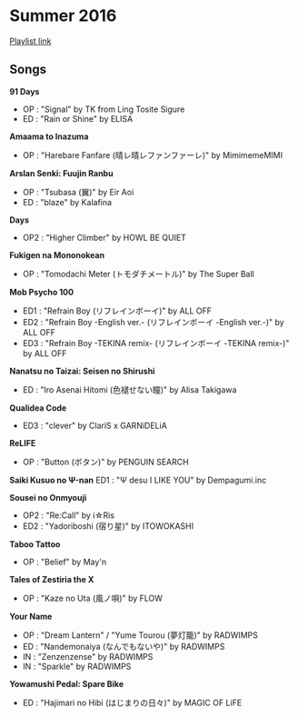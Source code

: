 # Summer 2016

[Playlist link](https://open.spotify.com/user/fz230568w0ccmom2dg3zvxq1h/playlist/377p4Nxg25TJUxuI1nvjsB)

## Songs

**91 Days**
* OP : "Signal" by TK from Ling Tosite Sigure
* ED : "Rain or Shine" by ELISA

**Amaama to Inazuma**
* OP : "Harebare Fanfare (晴レ晴レファンファーレ)" by MimimemeMIMI

**Arslan Senki: Fuujin Ranbu**
* OP : "Tsubasa (翼)" by Eir Aoi
* ED : "blaze" by Kalafina

**Days**
* OP2 : "Higher Climber" by HOWL BE QUIET

**Fukigen na Mononokean**
* OP : "Tomodachi Meter (トモダチメートル)" by The Super Ball

**Mob Psycho 100**
* ED1 : "Refrain Boy (リフレインボーイ)" by ALL OFF
* ED2 : "Refrain Boy -English ver.- (リフレインボーイ -English ver.-)" by ALL OFF
* ED3 : "Refrain Boy -TEKINA remix- (リフレインボーイ -TEKINA remix-)" by ALL OFF

**Nanatsu no Taizai: Seisen no Shirushi**
* ED : "Iro Asenai Hitomi (色褪せない瞳)" by Alisa Takigawa

**Qualidea Code**
* ED3 : "clever" by ClariS x GARNiDELiA

**ReLIFE**
* OP : "Button (ボタン)" by PENGUIN SEARCH

**Saiki Kusuo no Ψ-nan**
ED1 : "Ψ desu I LIKE YOU" by Dempagumi.inc
    
**Sousei no Onmyouji**
* OP2 : "Re:Call" by i☆Ris
* ED2 : "Yadoriboshi (宿り星)" by ITOWOKASHI

**Taboo Tattoo**
* OP : "Belief" by May'n

**Tales of Zestiria the X**
* OP : "Kaze no Uta (風ノ唄)" by FLOW

**Your Name**
* OP : "Dream Lantern" / "Yume Tourou (夢灯籠)" by RADWIMPS
* ED : "Nandemonaiya (なんでもないや)" by RADWIMPS
* IN : "Zenzenzense" by RADWIMPS
* IN : "Sparkle" by RADWIMPS

**Yowamushi Pedal: Spare Bike**
* ED : "Hajimari no Hibi (はじまりの日々)" by MAGIC OF LiFE